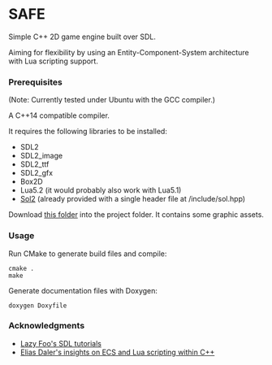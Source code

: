 # SAFE 

Simple C++ 2D game engine built over SDL.

Aiming for flexibility by using an Entity-Component-System architecture with Lua scripting support.

### Prerequisites

(Note: Currently tested under Ubuntu with the GCC compiler.)

A C++14 compatible compiler.

It requires the following libraries to be installed:

 - SDL2
 - SDL2_image
 - SDL2_ttf
 - SDL2_gfx
 - Box2D
 - Lua5.2 (it would probably also work with Lua5.1)
 - [Sol2](https://github.com/ThePhD/sol2) (already provided with a single header file at /include/sol.hpp)
 
Download [this folder](https://www.dropbox.com/sh/7dvd05e6xlt1t14/AABFb1CHoQ_S2wz9L4k3wsyMa?dl=0) into the project folder. It contains some graphic assets.

### Usage


Run CMake to generate build files and compile:

```
cmake .
make
```

Generate documentation files with Doxygen:

```
doxygen Doxyfile
```

### Acknowledgments
 
- [Lazy Foo's SDL tutorials](http://lazyfoo.net/SDL_tutorials/)
- [Elias Daler's insights on ECS and Lua scripting within C++](https://eliasdaler.github.io/)
 
